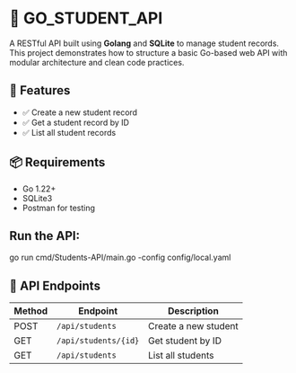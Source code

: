 # 📘 GO_STUDENT_API

A RESTful API built using **Golang** and **SQLite** to manage student records. This project demonstrates how to structure a basic Go-based web API with modular architecture and clean code practices.

## 🚀 Features

- ✅ Create a new student record  
- ✅ Get a student record by ID  
- ✅ List all student records  

## 📦 Requirements

- Go 1.22+
- SQLite3
- Postman for testing

  
## Run the API: 
go run cmd/Students-API/main.go -config config/local.yaml


## 🔄 API Endpoints

| Method | Endpoint             | Description          |
| ------ | -------------------- | -------------------- |
| POST   | `/api/students`      | Create a new student |
| GET    | `/api/students/{id}` | Get student by ID    |
| GET    | `/api/students`      | List all students    |

